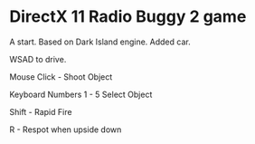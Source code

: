# DirectX 11 Radio Buggy 2 game

A start. Based on Dark Island engine. Added car. 

WSAD to drive.

Mouse Click - Shoot Object

Keyboard Numbers 1 - 5 Select Object

Shift - Rapid Fire

R - Respot when upside down

